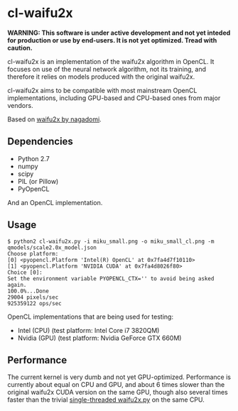 # cl-waifu2x

**WARNING: This software is under active development and not yet inteded for
production or use by end-users. It is not yet optimized. Tread with caution.**

cl-waifu2x is an implementation of the waifu2x algorithm in OpenCL. It focuses
on use of the neural network algorithm, not its training, and therefore it
relies on models produced with the original waifu2x.

cl-waifu2x aims to be compatible with most mainstream OpenCL implementations,
including GPU-based and CPU-based ones from major vendors.

Based on [waifu2x by nagadomi](https://github.com/nagadomi/waifu2x).

## Dependencies

* Python 2.7
* numpy
* scipy
* PIL (or Pillow)
* PyOpenCL

And an OpenCL implementation.

## Usage

    $ python2 cl-waifu2x.py -i miku_small.png -o miku_small_cl.png -m qmodels/scale2.0x_model.json
    Choose platform:
    [0] <pyopencl.Platform 'Intel(R) OpenCL' at 0x7fa4d7f10110>
    [1] <pyopencl.Platform 'NVIDIA CUDA' at 0x7fa4d8026f80>
    Choice [0]:
    Set the environment variable PYOPENCL_CTX='' to avoid being asked again.
    100.0%...Done
    29004 pixels/sec
    925359122 ops/sec

OpenCL implementations that are being used for testing:
* Intel (CPU) (test platform: Intel Core i7 3820QM)
* Nvidia (GPU) (test platform: Nvidia GeForce GTX 660M)

## Performance

The current kernel is very dumb and not yet GPU-optimized. Performance is
currently about equal on CPU and GPU, and about 6 times slower than the original
waifu2x CUDA version on the same GPU, though also several times faster than
the trivial
[single-threaded waifu2x.py](tools/waifu2x.py)
on the same CPU.
